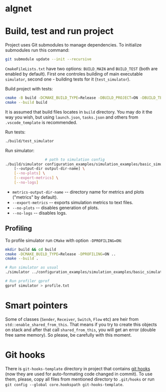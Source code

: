 # algnet

# Build, test and run project

Project uses Git submodules to manage dependencies. To initialize submodules run this command:
```bash
git submodule update --init --recursive
```

`CmakeFileLists.txt` have two options: `BUILD_MAIN` and `BUILD_TEST` (both are enabled by default). First one controles building of main executable `simulator`, second one - building tests for it (`test_simulator`).

Build project with tests:

```bash
cmake -B build -DCMAKE_BUILD_TYPE=Release -DBUILD_PROJECT=ON -DBUILD_TESTS=ON
cmake --build build
```

It is assumed that build files locates in `build` directory. You may do it the way you wish, but using `launch.json`, `tasks.json` and others from `.vscode_template` is recommended.

Run tests:

```bash
./build/test_simulator
```

Run simulator:

```bash
                  # path to simulation config
./build/simulator configuration_examples/simulation_examples/basic_simulation.yml \
    [--output-dir output-dir-name] \
    [--no-plots] \
    [--export-metrics] \
    [--no-logs]
```

- `metrics-output-dir-name` -- directory name for metrics and plots ("metrics" by default).
- `--export-metrics` -- exports simulation metrics to text files.
- `--no-plots` -- disables generation of plots.
- `--no-logs` -- disables logs.


## Profiling

To profile simulator run `CMake` with option `-DPROFILING=ON`:

```bash
mkdir build && cd build
cmake -DCMAKE_BUILD_TYPE=Release -DPROFILING=ON ..
cmake --build .

# Run simulator as usual
./simulator ../configuration_examples/simulation_examples/basic_simulation.yml metrics-dir

# Run profiler gprof
gprof simulator > profile.txt
```

# Smart pointers

Some of classes (`Sender`, `Receiver`, `Switch`, `Flow` etc) are heir from `std::enable_shared_from_this`. That means if you try to create this objects on stack and after that call `shared_from_this`, you will get an error (double free same memory). So please, be carefully with this moment.

# Git hooks

There is `git-hooks-template` directory in project that contains [git hooks](https://git-scm.com/book/ms/v2/Customizing-Git-Git-Hooks) (now they are used for auto-formating code changed in commit). To use them, please, copy all files from mentioned directory to `.git/hooks` or run `git config --global core.hookspath git-hooks-template`.
